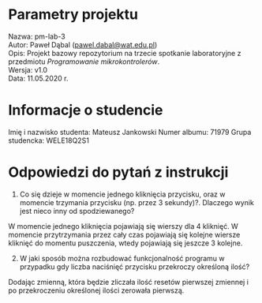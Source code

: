 # Parametry projektu

Nazwa: pm-lab-3  
Autor: Paweł Dąbal (pawel.dabal@wat.edu.pl)  
Opis: Projekt bazowy repozytorium na trzecie spotkanie laboratoryjne z przedmiotu _Programowanie mikrokontrolerów_.  
Wersja: v1.0  
Data: 11.05.2020 r.

# Informacje o studencie

Imię i nazwisko studenta: Mateusz Jankowski
Numer albumu: 71979 
Grupa studencka: WELE18Q2S1

# Odpowiedzi do pytań z instrukcji

1. Co się dzieje w momencie jednego
kliknięcia przycisku, oraz w momencie trzymania
przycisku (np. przez 3 sekundy)?. Dlaczego wynik jest
nieco inny od spodziewanego?

W momencie jednego kliknięcia pojawiają się wierszy dla 4 kliknięć. 
W momencie przytrzymania przez cały czas pojawiają się kolejne wiersze kliknięć do momentu puszczenia,
wtedy pojawiają się jeszcze 3 kolejne.

2. W jaki sposób można
rozbudować funkcjonalność programu w przypadku gdy
liczba naciśnięć przycisku przekroczy określoną ilość?

Dodając zmienną, która będzie zliczała ilość resetów pierwszej zmiennej i po przekroczeniu określonej ilości zerowała pierwszą.


